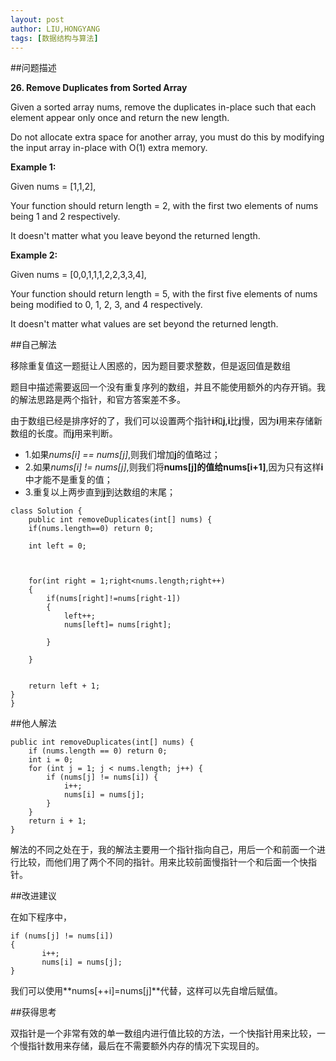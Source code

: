 ```yaml
---
layout: post
author: LIU,HONGYANG
tags: [数据结构与算法]
---
```




##问题描述

**26. Remove Duplicates from Sorted Array**

Given a sorted array nums, remove the duplicates in-place such that each element appear only once and return the new length.

Do not allocate extra space for another array, you must do this by modifying the input array in-place with O(1) extra memory.


**Example 1:**

Given nums = [1,1,2],

Your function should return length = 2, with the first two elements of nums being 1 and 2 respectively.

It doesn't matter what you leave beyond the returned length.


**Example 2:**

Given nums = [0,0,1,1,1,2,2,3,3,4],

Your function should return length = 5, with the first five elements of nums being modified to 0, 1, 2, 3, and 4 respectively.

It doesn't matter what values are set beyond the returned length.



##自己解法

移除重复值这一题挺让人困惑的，因为题目要求整数，但是返回值是数组

题目中描述需要返回一个没有重复序列的数组，并且不能使用额外的内存开销。我的解法思路是两个指针，和官方答案差不多。

由于数组已经是排序好的了，我们可以设置两个指针**i**和**j**,**i**比**j**慢，因为**i**用来存储新数组的长度。而**j**用来判断。

- 1.如果*nums[i] == nums[j]*,则我们增加**j**的值略过；
- 2.如果*nums[i] != nums[j]*,则我们将**nums[j]**的值给**nums[i+1]**,因为只有这样**i**中才能不是重复的值；
- 3.重复以上两步直到**j**到达数组的末尾；



```{java}
class Solution {
    public int removeDuplicates(int[] nums) {
    if(nums.length==0) return 0;
        
    int left = 0;
    
      
        
    for(int right = 1;right<nums.length;right++)
    {
        if(nums[right]!=nums[right-1])
        {
            left++;
            nums[left]= nums[right];
            
        }
      
    }
   
   
    return left + 1;
}
}
```

##他人解法

```{java}
public int removeDuplicates(int[] nums) {
    if (nums.length == 0) return 0;
    int i = 0;
    for (int j = 1; j < nums.length; j++) {
        if (nums[j] != nums[i]) {
            i++;
            nums[i] = nums[j];
        }
    }
    return i + 1;
}
```

解法的不同之处在于，我的解法主要用一个指针指向自己，用后一个和前面一个进行比较，而他们用了两个不同的指针。用来比较前面慢指针一个和后面一个快指针。

##改进建议

在如下程序中，

```{java}
if (nums[j] != nums[i])
{
       i++;
       nums[i] = nums[j];
}
```
我们可以使用**nums[++i]=nums[j]**代替，这样可以先自增后赋值。

##获得思考

双指针是一个非常有效的单一数组内进行值比较的方法，一个快指针用来比较，一个慢指针数用来存储，最后在不需要额外内存的情况下实现目的。